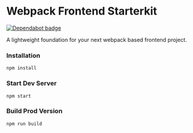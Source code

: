 # Webpack Frontend Starterkit

[![Dependabot badge](https://flat.badgen.net/dependabot/wbkd/webpack-starter?icon=dependabot)](https://dependabot.com/)

A lightweight foundation for your next webpack based frontend project.

### Installation

```
npm install
```

### Start Dev Server

```
npm start
```

### Build Prod Version

```
npm run build
```
